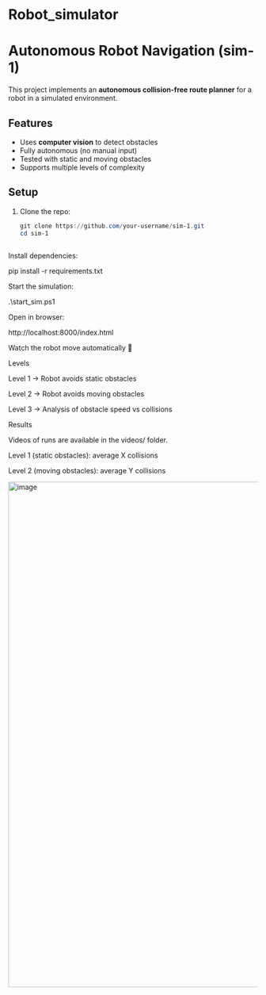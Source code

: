 # Robot_simulator

# Autonomous Robot Navigation (sim-1)

This project implements an **autonomous collision-free route planner** for a robot in a simulated environment.

## Features
- Uses **computer vision** to detect obstacles
- Fully autonomous (no manual input)
- Tested with static and moving obstacles
- Supports multiple levels of complexity

## Setup

1. Clone the repo:
   ```powershell
   git clone https://github.com/your-username/sim-1.git
   cd sim-1



Install dependencies:

pip install -r requirements.txt


Start the simulation:

.\start_sim.ps1


Open in browser:

http://localhost:8000/index.html


Watch the robot move automatically 🚀

Levels

Level 1 → Robot avoids static obstacles

Level 2 → Robot avoids moving obstacles

Level 3 → Analysis of obstacle speed vs collisions

Results

Videos of runs are available in the videos/ folder.

Level 1 (static obstacles): average X collisions

Level 2 (moving obstacles): average Y collisions

<img width="1920" height="1020" alt="image" src="https://github.com/user-attachments/assets/a4eba78e-e731-478d-a0fe-fb008a6ccae4" />
